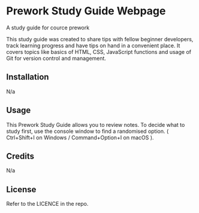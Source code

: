 # Prework Study Guide Webpage

A study guide for cource prework

This study guide was created to share tips with fellow beginner developers, track learning progress and have tips on hand in a convenient place.
It covers topics like basics of HTML, CSS, JavaScript functions and usage of Git for version control and management.

## Installation

N/a

## Usage

This Prework Study Guide allows you to review notes. To decide what to study first, use the console window to find a randomised option. ( Ctrl+Shift+I on Windows / Command+Option+I on macOS ).


## Credits

N/a

## License

Refer to the LICENCE in the repo.
